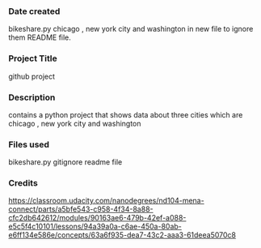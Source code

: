 ### Date created
bikeshare.py
chicago , new york city and washington in new file to ignore them
README file.

### Project Title
github project

### Description
contains a python project that shows data about three cities which are chicago , new york city and washington 

### Files used
bikeshare.py
gitignore
readme file

### Credits
https://classroom.udacity.com/nanodegrees/nd104-mena-connect/parts/a5bfe543-c958-4f34-8a88-cfc2db642612/modules/90163ae6-479b-42ef-a088-e5c5f4c10101/lessons/94a39a0a-c6ae-450a-80ab-e6ff134e586e/concepts/63a6f935-dea7-43c2-aaa3-61deea5070c8


